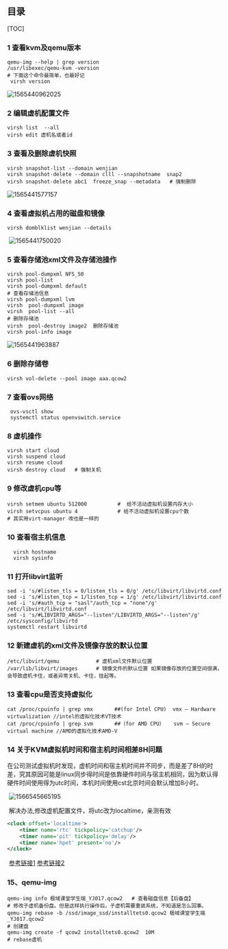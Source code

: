 

## 目录

[TOC]

### 1   查看kvm及qemu版本

```shell
qemu-img --help | grep version
/usr/libexec/qemu-kvm -version
# 下面这个命令最简单，也最好记
 virsh version 
```

![1565440962025](1565440962025.png)

### 2   编辑虚机配置文件

```shell
virsh list  --all
virsh edit 虚机名或者id
```

### 3   查看及删除虚机快照

```shell
virsh snapshot-list --domain wenjian
virsh snapshot-delete --domain clll --snapshotname  snap2
virsh snapshot-delete abc1  freeze_snap --metadata   # 强制删除
```

 ![1565441577157](1565441577157.png)

### 4   查看虚拟机占用的磁盘和镜像

```shell
virsh domblklist wenjian --details
```

​          ![1565441750020](1565441750020.png)

### 5   查看存储池xml文件及存储池操作

```shell
virsh pool-dumpxml NFS_50
virsh pool-list
virsh pool-dumpxml default
# 查看存储池信息
virsh pool-dumpxml lvm      
virsh  pool-dumpxml image
virsh  pool-list --all
# 删除存储池
virsh  pool-destroy image2  删除存储池
virsh pool-info image
```

![1565441963887](1565441963887.png)

### 6   删除存储卷

```shell
virsh vol-delete --pool image aaa.qcow2
```

### 7   查看ovs网络

```shell
 ovs-vsctl show
 systemctl status openvswitch.service
```

### 8   虚机操作

```shell
virsh start cloud 
virsh suspend cloud 
virsh resume cloud
virsh destroy cloud   # 强制关机
```

### 9   修改虚机cpu等

```shell
virsh setmem ubuntu 512000          #  给不活动虚拟机设置内存大小
virsh setvcpus ubuntu 4             # 给不活动虚拟机设置cpu个数
# 其实用virt-manager 改也是一样的
```

### 10   查看宿主机信息

```shell
  virsh hostname
  virsh sysinfo
```

### 11   打开libvirt监听

```shell
sed -i 's/#listen_tls = 0/listen_tls = 0/g' /etc/libvirt/libvirtd.conf
sed -i 's/#listen_tcp = 1/listen_tcp = 1/g' /etc/libvirt/libvirtd.conf
sed -i 's/#auth_tcp = "sasl"/auth_tcp = "none"/g' /etc/libvirt/libvirtd.conf
sed -i 's/#LIBVIRTD_ARGS="--listen"/LIBVIRTD_ARGS="--listen"/g' /etc/sysconfig/libvirtd
systemctl restart libvirtd
```

### 12   新建虚机的xml文件及镜像存放的默认位置

```shell
/etc/libvirt/qemu            # 虚机xml文件默认位置
/var/lib/libvirt/images      # 镜像文件的默认位置 如果镜像存放的位置空间很满，会导致虚机卡住，或者异常关机、卡住，挂起等。
```

### 13   查看cpu是否支持虚拟化

```shell
cat /proc/cpuinfo | grep vmx       ##(for Intel CPU)  vmx – Hardware virtualization //intel的虚拟化技术VT技术
cat /proc/cpuinfo | grep svm       ##（for AMD CPU）   svm – Secure virtual machine //AMD的虚拟化技术AMD-V
```

### 14  关于KVM虚拟机时间和宿主机时间相差8H问题

​        在公司测试虚拟机时发现，虚机时间和宿主机时间并不同步，而是差了8H的时差，究其原因可能是linux同步得时间是依靠硬件时间与宿主机相同，因为默认得硬件时间使用得为utc时间，本机时间使用cst北京时间会默认增加8小时。

​        ![1566545665195](1566545665195.png)

​        解决办法,修改虚机配置文件，将utc改为localtime，亲测有效

```xml
<clock offset='localtime'>
    <timer name='rtc' tickpolicy='catchup'/>
    <timer name='pit' tickpolicy='delay'/>
    <timer name='hpet' present='no'/>
</clock>
```

​            [参考链接1](https://www.cnblogs.com/pigdragon/p/9505959.html)         [参考链接2](https://support.huawei.com/enterprise/zh/knowledge/EKB1001298113)

### 15、qemu-img 

```shell
qemu-img info 极域课堂学生端_YJ017.qcow2   # 查看磁盘信息【后备盘】
# 修改子虚机备份盘。但是这样执行操作后，子虚机需要重装系统，不知道是怎么回事。
qemu-img rebase -b /ssd/image_ssd/installtets0.qcow2 极域课堂学生端_YJ017.qcow2
# 创建盘
qemu-img create -f qcow2 installtets0.qcow2  10M
# rebase虚机
```

​          

  



